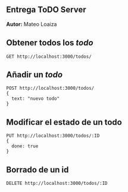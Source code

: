 ## Entrega ToDO Server

**Autor:** Mateo Loaiza

## Obtener todos los _todo_

```
GET http://localhost:3000/todos/
```

## Añadir un _todo_

```
POST http://localhost:3000/todos/
{
  text: "nuevo todo"
}
```

## Modificar el estado de un todo

```
PUT http://localhost:3000/todos/:ID
{
  done: true
}
```

## Borrado de un id

```
DELETE http://localhost:3000/todos/:ID
```
